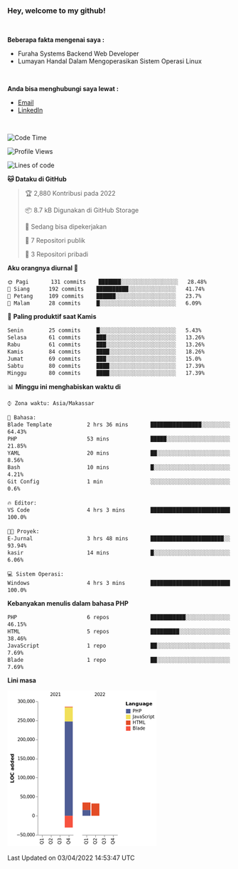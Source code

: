 <h3>Hey, welcome to my github!</h3>

<br>

<p><strong>Beberapa fakta mengenai saya :</strong></p>

<ul>
  <li>Furaha Systems Backend Web Developer</li>
  <li>Lumayan Handal Dalam Mengoperasikan Sistem Operasi Linux</li>
</ul>

<br>

<p><strong>Anda bisa menghubungi saya lewat :</strong></p>

<ul>
  <li><a href="mailto:renaldiapriyanto419@gmail.com">Email</a></li>
  <li><a href="https://www.linkedin.com/in/renaldi-kadang-314314206/">LinkedIn</a></li>
</ul>

<br>

<!--START_SECTION:waka-->
![Code Time](http://img.shields.io/badge/Code%20Time-51%20hrs%2054%20mins-blue)

![Profile Views](http://img.shields.io/badge/Profil%20dilihat-1-blue)

![Lines of code](https://img.shields.io/badge/Sejak%20Hello%20World%20aku%20telah%20menulis-323%20Thousand%20baris%20kode-blue)

**🐱 Dataku di GitHub** 

> 🏆 2,880 Kontribusi pada 2022
 > 
> 📦 8.7 kB Digunakan di GitHub Storage 
 > 
> 💼 Sedang bisa dipekerjakan
 > 
> 📜 7 Repositori publik 
 > 
> 🔑 3 Repositori pribadi  
 > 
**Aku orangnya diurnal 🐤** 

```text
🌞 Pagi       131 commits    ███████░░░░░░░░░░░░░░░░░░   28.48% 
🌆 Siang      192 commits    ██████████░░░░░░░░░░░░░░░   41.74% 
🌃 Petang     109 commits    ██████░░░░░░░░░░░░░░░░░░░   23.7% 
🌙 Malam      28 commits     █░░░░░░░░░░░░░░░░░░░░░░░░   6.09%

```
📅 **Paling produktif saat Kamis** 

```text
Senin        25 commits     █░░░░░░░░░░░░░░░░░░░░░░░░   5.43% 
Selasa       61 commits     ███░░░░░░░░░░░░░░░░░░░░░░   13.26% 
Rabu         61 commits     ███░░░░░░░░░░░░░░░░░░░░░░   13.26% 
Kamis        84 commits     ████░░░░░░░░░░░░░░░░░░░░░   18.26% 
Jumat        69 commits     ███░░░░░░░░░░░░░░░░░░░░░░   15.0% 
Sabtu        80 commits     ████░░░░░░░░░░░░░░░░░░░░░   17.39% 
Minggu       80 commits     ████░░░░░░░░░░░░░░░░░░░░░   17.39%

```


📊 **Minggu ini menghabiskan waktu di** 

```text
⌚︎ Zona waktu: Asia/Makassar

💬 Bahasa: 
Blade Template           2 hrs 36 mins       ████████████████░░░░░░░░░   64.43% 
PHP                      53 mins             █████░░░░░░░░░░░░░░░░░░░░   21.85% 
YAML                     20 mins             ██░░░░░░░░░░░░░░░░░░░░░░░   8.56% 
Bash                     10 mins             █░░░░░░░░░░░░░░░░░░░░░░░░   4.21% 
Git Config               1 min               ░░░░░░░░░░░░░░░░░░░░░░░░░   0.6%

🔥 Editor: 
VS Code                  4 hrs 3 mins        █████████████████████████   100.0%

🐱‍💻 Proyek: 
E-Jurnal                 3 hrs 48 mins       ███████████████████████░░   93.94% 
kasir                    14 mins             █░░░░░░░░░░░░░░░░░░░░░░░░   6.06%

💻 Sistem Operasi: 
Windows                  4 hrs 3 mins        █████████████████████████   100.0%

```

**Kebanyakan menulis dalam bahasa PHP** 

```text
PHP                      6 repos             ███████████░░░░░░░░░░░░░░   46.15% 
HTML                     5 repos             █████████░░░░░░░░░░░░░░░░   38.46% 
JavaScript               1 repo              ██░░░░░░░░░░░░░░░░░░░░░░░   7.69% 
Blade                    1 repo              ██░░░░░░░░░░░░░░░░░░░░░░░   7.69%

```


**Lini masa**

![Chart not found](https://raw.githubusercontent.com/Sylent-Sys/Sylent-Sys/main/charts/bar_graph.png) 


 Last Updated on 03/04/2022 14:53:47 UTC
<!--END_SECTION:waka-->
